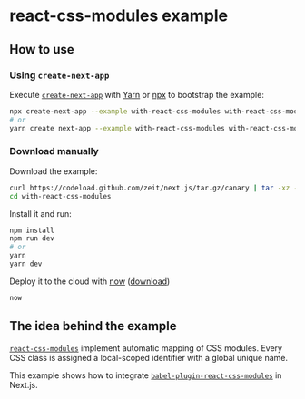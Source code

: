 # react-css-modules example

## How to use

### Using `create-next-app`

Execute [`create-next-app`](https://github.com/zeit/next.js/tree/canary/packages/create-next-app) with [Yarn](https://yarnpkg.com/lang/en/docs/cli/create/) or [npx](https://github.com/zkat/npx#readme) to bootstrap the example:

```bash
npx create-next-app --example with-react-css-modules with-react-css-modules-app
# or
yarn create next-app --example with-react-css-modules with-react-css-modules-app
```

### Download manually

Download the example:

```bash
curl https://codeload.github.com/zeit/next.js/tar.gz/canary | tar -xz --strip=2 next.js-canary/examples/with-react-css-modules
cd with-react-css-modules
```

Install it and run:

```bash
npm install
npm run dev
# or
yarn
yarn dev
```

Deploy it to the cloud with [now](https://zeit.co/now) ([download](https://zeit.co/download))

```bash
now
```

## The idea behind the example

[`react-css-modules`](https://github.com/gajus/react-css-modules) implement automatic mapping of CSS modules. Every CSS class is assigned a local-scoped identifier with a global unique name.

This example shows how to integrate [`babel-plugin-react-css-modules`](https://github.com/gajus/babel-plugin-react-css-modules) in Next.js.
